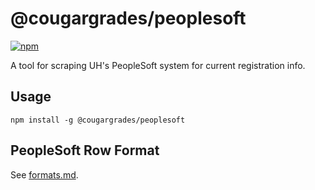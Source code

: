 # @cougargrades/peoplesoft

[![npm](https://img.shields.io/npm/v/@cougargrades/peoplesoft)](https://www.npmjs.com/@cougargrades/peoplesoft)

A tool for scraping UH's PeopleSoft system for current registration info.

## Usage

`npm install -g @cougargrades/peoplesoft`

## PeopleSoft Row Format

See [formats.md](doc/formats.md).